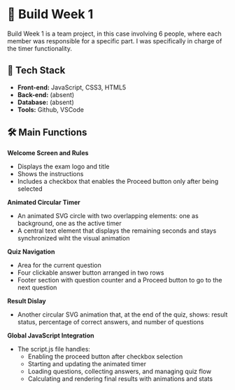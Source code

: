 # 🌱 Build Week 1
Build Week 1 is a team project, in this case involving 6 people, where each member was responsible for a specific part. I was specifically in charge of the timer functionality.

## 🚀 Tech Stack
- **Front-end:** JavaScript, CSS3, HTML5
- **Back-end:** (absent)
- **Database:** (absent)
- **Tools:** Github, VSCode

##  🛠️ Main Functions
**Welcome Screen and Rules**
- Displays the exam logo and title
- Shows the instructions
- Includes a checkbox that enables the Proceed button only after being selected

**Animated Circular Timer**
- An animated SVG circle with two overlapping elements: one as background, one as the active timer
- A central text element that displays the remaining seconds and stays synchronized wiht the visual animation

**Quiz Navigation**
- Area for the current question
- Four clickable answer button arranged in two rows
- Footer section with question counter and a Proceed button to go to the next question

 **Result Dislay**
 - Another circular SVG animation that, at the end of the quiz, shows: result status, percentage of correct answers, and number of questions

**Global JavaScript Integration**
- The script.js file handles:
    - Enabling the proceed button after checkbox selection
    - Starting and updating the animated timer
    - Loading questions, collecting answers, and managing quiz flow
    - Calculating and rendering final results with animations and stats
